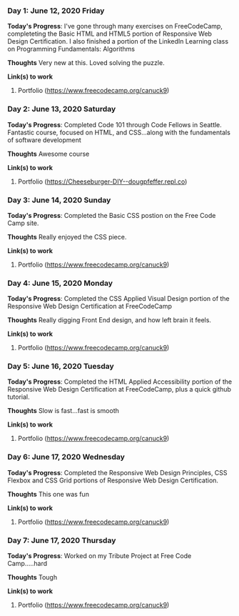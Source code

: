 ### Day 1: June 12, 2020 Friday

**Today's Progress**: I've gone through many exercises on FreeCodeCamp, completeting the Basic HTML and HTML5 portion of Responsive Web Design Certification. I also finished a portion of the LinkedIn Learning class on Programming Fundamentals: Algorithms

**Thoughts** Very new at this. Loved solving the puzzle.

**Link(s) to work**
1. Portfolio (https://www.freecodecamp.org/canuck9)

### Day 2: June 13, 2020 Saturday

**Today's Progress**: Completed Code 101 through Code Fellows in Seattle. Fantastic course, focused on HTML, and CSS...along with the fundamentals of software development

**Thoughts** Awesome course

**Link(s) to work**
1. Portfolio (https://Cheeseburger-DIY--dougpfeffer.repl.co)

### Day 3: June 14, 2020 Sunday

**Today's Progress**: Completed the Basic CSS postion on the Free Code Camp site. 

**Thoughts** Really enjoyed the CSS piece.

**Link(s) to work**
1. Portfolio (https://www.freecodecamp.org/canuck9)

### Day 4: June 15, 2020 Monday

**Today's Progress**: Completed the CSS Applied Visual Design portion of the Responsive Web Design Certification at FreeCodeCamp

**Thoughts** Really digging Front End design, and how left brain it feels.

**Link(s) to work**
1. Portfolio (https://www.freecodecamp.org/canuck9)

### Day 5: June 16, 2020 Tuesday

**Today's Progress**: Completed the HTML Applied Accessibility portion of the Responsive Web Design Certification at FreeCodeCamp, plus a quick github tutorial.

**Thoughts** Slow is fast...fast is smooth

**Link(s) to work**
1. Portfolio (https://www.freecodecamp.org/canuck9)

### Day 6: June 17, 2020 Wednesday

**Today's Progress**: Completed the Responsive Web Design Principles, CSS Flexbox and CSS Grid portions of Responsive Web Design Certification. 

**Thoughts** This one was fun

**Link(s) to work**
1. Portfolio (https://www.freecodecamp.org/canuck9)

### Day 7: June 17, 2020 Thursday

**Today's Progress**: Worked on my Tribute Project at Free Code Camp.....hard

**Thoughts** Tough

**Link(s) to work**
1. Portfolio (https://www.freecodecamp.org/canuck9)
